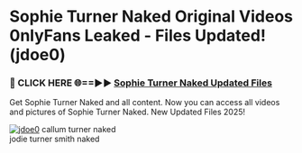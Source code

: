 # Sophie Turner Naked Original Videos 0nlyFans Leaked - Files Updated! (jdoe0)

<h3>🔴 CLICK HERE 🌐==►► <a href="https://tinyurl.com/yckcrads" rel="nofollow">Sophie Turner Naked Updated Files</a></h3>

Get Sophie Turner Naked and all content. Now you can access all videos and pictures of Sophie Turner Naked. New Updated Files 2025!

[![jdoe0](https://i.imgur.com/hpKpOFt.gif)](https://tinyurl.com/yckcrads)
callum turner naked<br>
jodie turner smith naked